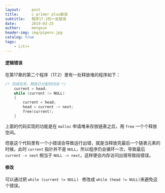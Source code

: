 ```yaml
---
layout:     post
title:      c primer plus勘误
subtitle:   程序17.2的一处错误
date:       2019-03-25
author:     mengxun
header-img: img/pipenv.jpg
catalog: true
tags:
    - C/C++
---
```


#### 逻辑错误

在第17章的第二个程序（17.2）里有一处释放堆的程序如下：

```c
/* 完成任务，释放已分配的内存 */
    current = head;
    while (current != NULL)
    {
        current = head;
        head = current -> next;
        free(current);
    }
```

上面的代码实现的功能是在 `malloc` 申请堆来存放链表之后，用 `free` 一个个释放空间。

但是这个代码里有一个小错误会导致运行出错，就是当释放完最后一个链表元素的时候，此时 `current` 指针并不是 `NULL`，所以程序仍会循环一次，导致最后 `current -> next` 相当于 `NULL -> next`，这样便会内存访问出错导致段错误。

#### 修改

可以通过把 `while (current != NULL) ` 修改成 `while (head != NULL)`来避免这个错误。

